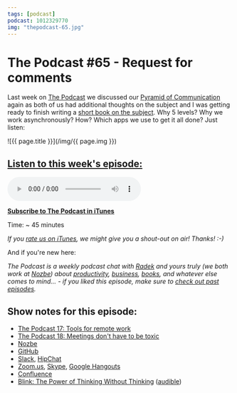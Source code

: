 ```yaml
---
tags: [podcast]
podcast: 1012329770
img: "thepodcast-65.jpg"
---
```


# The Podcast #65 - Request for comments

Last week on [The Podcast][p] we discussed our [Pyramid of Communication](https://sliwinski.com/communication-pyramid) again as both of us had additional thoughts on the subject and I was getting ready to finish writing a [short book on the subject](https://sliwinski.com/apps). Why 5 levels? Why we work asynchronously? How? Which apps we use to get it all done? Just listen:

<!--More-->

![{{ page.title }}](/img/{{ page.img }})

## [Listen to this week's episode:][e]

<audio controls>
<source src="https://files.nozbe.com/podcast/065.mp3" type="audio/mpeg">
</audio>

**[Subscribe to The Podcast in iTunes][i]**

Time: ~ 45 minutes

*If you [rate us on iTunes][i], we might give you a shout-out on air! Thanks! :-)*

And if you're new here:

*The Podcast is a weekly podcast chat with [Radek][r] and yours truly (we both work at [Nozbe][n]) about [productivity](/productivity), [business](/business), [books](/books), and whatever else comes to mind… - if you liked this episode, make sure to [check out past episodes](/podcast).*

## Show notes for this episode:

  * [The Podcast 17: Tools for remote work](http://thepodcast.fm/episodes/17)
  * [The Podcast 18: Meetings don't have to be toxic](http://thepodcast.fm/episodes/18)
  * [Nozbe](https://nozbe.com/)
  * [GitHub](https://github.com/)
  * [Slack](https://slack.com/), [HipChat](https://www.hipchat.com/) 
  * [Zoom.us](https://zoom.us/), [Skype](https://www.skype.com/), [Google Hangouts](https://hangouts.google.com/) 
  * [Confluence](https://www.atlassian.com/software/confluence)
  * [Blink: The Power of Thinking Without Thinking](https://www.amazon.com/Blink-Power-Thinking-Without/dp/0316010669/) ([audible](http://www.audible.com/pd/Science-Technology/Blink-Audiobook/B002VAEK3K/))

[e]: http://thepodcast.fm/episodes/65

[p]: https://michael.gratis/thepodcastfm
[n]: https://nozbe.com/?a=mike
[r]: https://michael.gratis/radex
[i]: https://michael.gratis/thepodcast